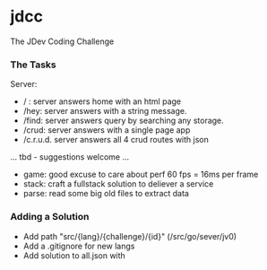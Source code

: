 # jdcc
The JDev Coding Challenge 

### The Tasks

Server:
 - / : server answers home with an html page
 - /hey: server answers with a string message.
 - /find: server answers query by searching any storage.
 - /crud: server answers with a single page app
 - /c.r.u.d. server answers all 4 crud routes with json

... tbd - suggestions welcome ...
 - game: good excuse to care about perf 60 fps = 16ms per frame 
 - stack: craft a fullstack solution to deliever a service
 - parse: read some big old files to extract data


### Adding a Solution

- Add path "src/{lang}/{challenge}/{id}" (/src/go/sever/jv0)
- Add a .gitignore for new langs
- Add solution to all.json with 

